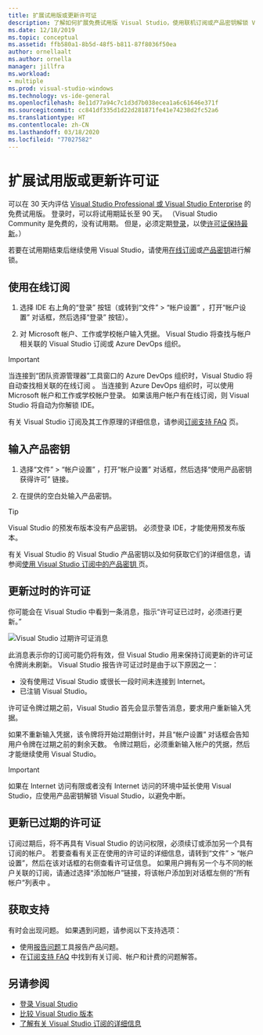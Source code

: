 ```yaml
---
title: 扩展试用版或更新许可证
description: 了解如何扩展免费试用版 Visual Studio，使用联机订阅或产品密钥解锁 Visual Studio，以及更新过时或过期的许可证。
ms.date: 12/18/2019
ms.topic: conceptual
ms.assetid: ffb580a1-8b5d-48f5-b811-87f8036f50ea
author: ornellaalt
ms.author: ornella
manager: jillfra
ms.workload:
- multiple
ms.prod: visual-studio-windows
ms.technology: vs-ide-general
ms.openlocfilehash: 8e11d77a94c7c1d3d7b038ecea1a6c61646e371f
ms.sourcegitcommit: cc841df335d1d22d281871fe41e74238d2fc52a6
ms.translationtype: HT
ms.contentlocale: zh-CN
ms.lasthandoff: 03/18/2020
ms.locfileid: "77027582"
---
```

# <a name="extend-a-trial-version-or-update-a-license"></a>扩展试用版或更新许可证

可以在 30 天内评估 [Visual Studio Professional 或 Visual Studio Enterprise](https://visualstudio.microsoft.com/vs/compare/) 的免费试用版。 登录时，可以将试用期延长至 90 天。 （Visual Studio Community 是免费的，没有试用期。 但是，必须定期[登录](signing-in-to-visual-studio.md)，以使[许可证保持最新](#update-a-stale-license)。）

若要在试用期结束后继续使用 Visual Studio，请使用[在线订阅](#use-an-online-subscription)或[产品密钥](#enter-a-product-key)进行解锁。

## <a name="use-an-online-subscription"></a>使用在线订阅

1. 选择 IDE 右上角的“登录”  按钮（或转到“文件”   > “帐户设置”  ，打开“帐户设置”  对话框，然后选择“登录”  按钮）。

1. 对 Microsoft 帐户、工作或学校帐户输入凭据。 Visual Studio 将查找与帐户相关联的 Visual Studio 订阅或 Azure DevOps 组织。

> [!IMPORTANT]
> 当连接到“团队资源管理器”工具窗口的 Azure DevOps 组织时，Visual Studio 将自动查找相关联的在线订阅  。 当连接到 Azure DevOps 组织时，可以使用 Microsoft 帐户和工作或学校帐户登录。 如果该用户帐户有在线订阅，则 Visual Studio 将自动为你解锁 IDE。

有关 Visual Studio 订阅及其工作原理的详细信息，请参阅[订阅支持 FAQ](https://visualstudio.microsoft.com/subscriptions/support/) 页。

## <a name="enter-a-product-key"></a>输入产品密钥

1. 选择“文件”   > “帐户设置”  ，打开“帐户设置”  对话框，然后选择“使用产品密钥获得许可”  链接。

1. 在提供的空白处输入产品密钥。

> [!TIP]
> Visual Studio 的预发布版本没有产品密钥。 必须登录 IDE，才能使用预发布版本。

有关 Visual Studio 的 Visual Studio 产品密钥以及如何获取它们的详细信息，请参阅[使用 Visual Studio 订阅中的产品密钥 ](/visualstudio/subscriptions/product-keys)页。

## <a name="update-a-stale-license"></a>更新过时的许可证

你可能会在 Visual Studio 中看到一条消息，指示“许可证已过时，必须进行更新。”

![Visual Studio 过期许可证消息](../ide/media/vs2017_stale-license.png)

此消息表示你的订阅可能仍将有效，但 Visual Studio 用来保持订阅更新的许可证令牌尚未刷新。 Visual Studio 报告许可证过时是由于以下原因之一：

* 没有使用过 Visual Studio 或很长一段时间未连接到 Internet。
* 已注销 Visual Studio。

许可证令牌过期之前，Visual Studio 首先会显示警告消息，要求用户重新输入凭据。

如果不重新输入凭据，该令牌将开始过期倒计时，并且“帐户设置”  对话框会告知用户令牌在过期之前的剩余天数。 令牌过期后，必须重新输入帐户的凭据，然后才能继续使用 Visual Studio。

> [!Important]
> 如果在 Internet 访问有限或者没有 Internet 访问的环境中延长使用 Visual Studio，应使用产品密钥解锁 Visual Studio，以避免中断。

## <a name="update-an-expired-license"></a>更新已过期的许可证

订阅过期后，将不再具有 Visual Studio 的访问权限，必须续订或添加另一个具有订阅的帐户。 若要查看有关正在使用的许可证的详细信息，请转到“文件” > “帐户设置”，然后在该对话框的右侧查看许可证信息。 如果用户拥有另一个与不同的帐户关联的订阅，请通过选择“添加帐户”链接，将该帐户添加到对话框左侧的“所有帐户”列表中   。

## <a name="get-support"></a>获取支持

有时会出现问题。 如果遇到问题，请参阅以下支持选项：

* 使用[报告问题](how-to-report-a-problem-with-visual-studio.md)工具报告产品问题。
* 在[订阅支持 FAQ](https://visualstudio.microsoft.com/subscriptions/support/) 中找到有关订阅、帐户和计费的问题解答。

## <a name="see-also"></a>另请参阅

* [登录 Visual Studio](../ide/signing-in-to-visual-studio.md)
* [比较 Visual Studio 版本](https://visualstudio.microsoft.com/vs/compare/)
* [了解有关 Visual Studio 订阅的详细信息](/visualstudio/subscriptions/)

